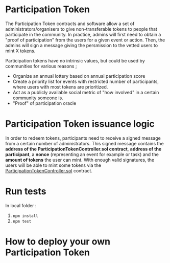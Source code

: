 # Participation Token

The Participation Token contracts and software allow a set of administrators/organisers to give non-transferable tokens to 
people that participate in the community. In practice, admins will first need to obtain a "proof of participation" from 
the users for a given event or action. Then, the admins will sign a message giving the persmission to the vetted users to
mint X tokens. 

Participation tokens have no intrinsic values, but could be used by communities for various reasons ; 
+ Organize an annual lottery based on annual participation score
+ Create a priority list for events with restricted number of participants, where users with most tokens are prioritized.
+ Act as a publicly available social metric of "how involved" in a certain community someone is. 
+ "Proof" of participation oracle

# Participation Token issuance logic

In order to redeem tokens, participants need to receive a signed message from a certain number of administrators.
This signed message contains the **address of the ParticipationTokenController.sol contract**, **address of the participant**,
a **nonce** (representing an event for example or task) and the **amount of tokens** the user can mint. With enough valid
signatures, the users will be able to mint some tokens via the [ParticipationTokenController.sol](https://github.com/PhABC/participation-token/blob/master/contracts/token/ParticipationTokenController.sol) contract.

# Run tests
In local folder :
1. `npm install`
2. `npm test`

# How to deploy your own Participation Token
